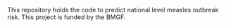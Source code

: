 This repository holds the code to predict national level measles outbreak risk. This project is funded by the BMGF.
